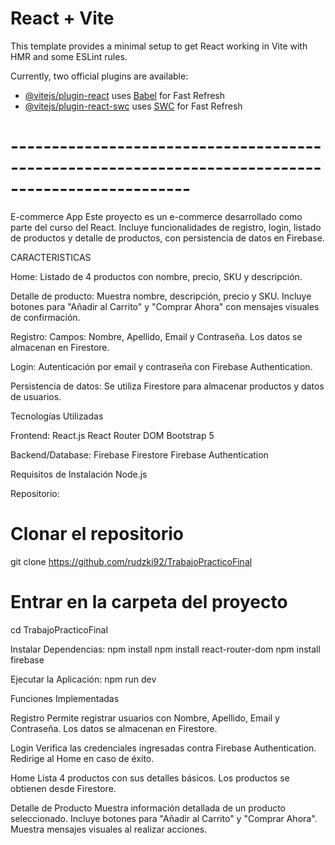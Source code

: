 # React + Vite

This template provides a minimal setup to get React working in Vite with HMR and some ESLint rules.

Currently, two official plugins are available:

- [@vitejs/plugin-react](https://github.com/vitejs/vite-plugin-react/blob/main/packages/plugin-react/README.md) uses [Babel](https://babeljs.io/) for Fast Refresh
- [@vitejs/plugin-react-swc](https://github.com/vitejs/vite-plugin-react-swc) uses [SWC](https://swc.rs/) for Fast Refresh

# --------------------------------------------------------------------------------------------------


E-commerce App
Este proyecto es un e-commerce desarrollado como parte del curso del React. Incluye funcionalidades de registro, login, listado de productos y detalle de productos, con persistencia de datos en Firebase.

CARACTERISTICAS

Home:
Listado de 4 productos con nombre, precio, SKU y descripción.

Detalle de producto:
Muestra nombre, descripción, precio y SKU.
Incluye botones para "Añadir al Carrito" y "Comprar Ahora" con mensajes visuales de confirmación.

Registro:
Campos: Nombre, Apellido, Email y Contraseña.
Los datos se almacenan en Firestore.

Login:
Autenticación por email y contraseña con Firebase Authentication.

Persistencia de datos:
Se utiliza Firestore para almacenar productos y datos de usuarios.

Tecnologías Utilizadas

Frontend:
React.js
React Router DOM
Bootstrap 5


Backend/Database:
Firebase Firestore
Firebase Authentication

Requisitos de Instalación
Node.js

Repositorio:
# Clonar el repositorio
git clone https://github.com/rudzki92/TrabajoPracticoFinal

# Entrar en la carpeta del proyecto
cd TrabajoPracticoFinal


Instalar Dependencias:
npm install
npm install react-router-dom
npm install firebase

Ejecutar la Aplicación:
npm run dev

Funciones Implementadas

Registro
Permite registrar usuarios con Nombre, Apellido, Email y Contraseña.
Los datos se almacenan en Firestore.

Login
Verifica las credenciales ingresadas contra Firebase Authentication.
Redirige al Home en caso de éxito.

Home
Lista 4 productos con sus detalles básicos.
Los productos se obtienen desde Firestore.

Detalle de Producto
Muestra información detallada de un producto seleccionado.
Incluye botones para "Añadir al Carrito" y "Comprar Ahora".
Muestra mensajes visuales al realizar acciones.